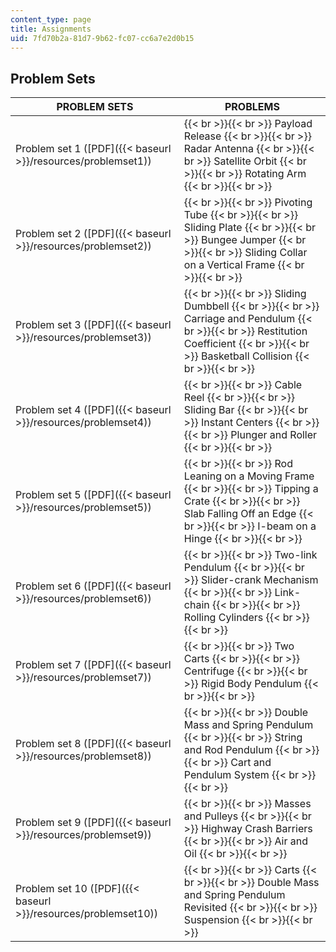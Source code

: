 ```yaml
---
content_type: page
title: Assignments
uid: 7fd70b2a-81d7-9b62-fc07-cc6a7e2d0b15
---
```


Problem Sets
------------

| PROBLEM SETS | PROBLEMS |
| --- | --- |
| Problem set 1 ([PDF]({{< baseurl >}}/resources/problemset1)) |  {{< br >}}{{< br >}} Payload Release {{< br >}}{{< br >}} Radar Antenna {{< br >}}{{< br >}} Satellite Orbit {{< br >}}{{< br >}} Rotating Arm {{< br >}}{{< br >}}  |
| Problem set 2 ([PDF]({{< baseurl >}}/resources/problemset2)) |  {{< br >}}{{< br >}} Pivoting Tube {{< br >}}{{< br >}} Sliding Plate {{< br >}}{{< br >}} Bungee Jumper {{< br >}}{{< br >}} Sliding Collar on a Vertical Frame {{< br >}}{{< br >}}  |
| Problem set 3 ([PDF]({{< baseurl >}}/resources/problemset3)) |  {{< br >}}{{< br >}} Sliding Dumbbell {{< br >}}{{< br >}} Carriage and Pendulum {{< br >}}{{< br >}} Restitution Coefficient {{< br >}}{{< br >}} Basketball Collision {{< br >}}{{< br >}}  |
| Problem set 4 ([PDF]({{< baseurl >}}/resources/problemset4)) |  {{< br >}}{{< br >}} Cable Reel {{< br >}}{{< br >}} Sliding Bar {{< br >}}{{< br >}} Instant Centers {{< br >}}{{< br >}} Plunger and Roller {{< br >}}{{< br >}}  |
| Problem set 5 ([PDF]({{< baseurl >}}/resources/problemset5)) |  {{< br >}}{{< br >}} Rod Leaning on a Moving Frame {{< br >}}{{< br >}} Tipping a Crate {{< br >}}{{< br >}} Slab Falling Off an Edge {{< br >}}{{< br >}} I-beam on a Hinge {{< br >}}{{< br >}}  |
| Problem set 6 ([PDF]({{< baseurl >}}/resources/problemset6)) |  {{< br >}}{{< br >}} Two-link Pendulum {{< br >}}{{< br >}} Slider-crank Mechanism {{< br >}}{{< br >}} Link-chain {{< br >}}{{< br >}} Rolling Cylinders {{< br >}}{{< br >}}  |
| Problem set 7 ([PDF]({{< baseurl >}}/resources/problemset7)) |  {{< br >}}{{< br >}} Two Carts {{< br >}}{{< br >}} Centrifuge {{< br >}}{{< br >}} Rigid Body Pendulum {{< br >}}{{< br >}}  |
| Problem set 8 ([PDF]({{< baseurl >}}/resources/problemset8)) |  {{< br >}}{{< br >}} Double Mass and Spring Pendulum {{< br >}}{{< br >}} String and Rod Pendulum {{< br >}}{{< br >}} Cart and Pendulum System {{< br >}}{{< br >}}  |
| Problem set 9 ([PDF]({{< baseurl >}}/resources/problemset9)) |  {{< br >}}{{< br >}} Masses and Pulleys {{< br >}}{{< br >}} Highway Crash Barriers {{< br >}}{{< br >}} Air and Oil {{< br >}}{{< br >}}  |
| Problem set 10 ([PDF]({{< baseurl >}}/resources/problemset10)) |  {{< br >}}{{< br >}} Carts {{< br >}}{{< br >}} Double Mass and Spring Pendulum Revisited {{< br >}}{{< br >}} Suspension {{< br >}}{{< br >}}
